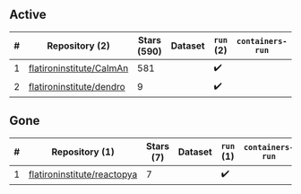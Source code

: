 ## Active
| # | Repository (2) | Stars (590) | Dataset | `run` (2) | `containers-run` |
| --- | --- | --- | --- | --- | --- |
| 1 | [flatironinstitute/CaImAn](https://github.com/flatironinstitute/CaImAn) | 581 |  | :heavy_check_mark: |  |
| 2 | [flatironinstitute/dendro](https://github.com/flatironinstitute/dendro) | 9 |  | :heavy_check_mark: |  |

## Gone
| # | Repository (1) | Stars (7) | Dataset | `run` (1) | `containers-run` |
| --- | --- | --- | --- | --- | --- |
| 1 | [flatironinstitute/reactopya](https://github.com/flatironinstitute/reactopya) | 7 |  | :heavy_check_mark: |  |
